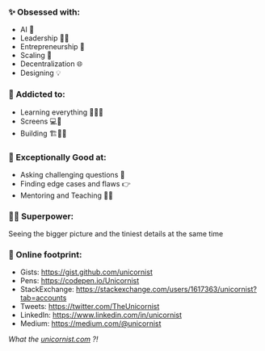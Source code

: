 ### ✨ Obsessed with:

- AI 🤖
- Leadership 🙋‍♂️
- Entrepreneurship 🌱
- Scaling 🎈
- Decentralization 🌐
- Designing 💡


### 💉 Addicted to:

- Learning everything 🔬👨‍🔬
- Screens 💻📱
- Building 🏗👷‍♂️

### 💪 Exceptionally Good at:

- Asking challenging questions 🤔
- Finding edge cases and flaws 👉
- Mentoring and Teaching 👨‍🏫

### 🧙‍♂️ Superpower:

Seeing the bigger picture and the tiniest details at the same time


### 🐾 Online footprint:

- Gists: https://gist.github.com/unicornist
- Pens: https://codepen.io/Unicornist
- StackExchange: https://stackexchange.com/users/1617363/unicornist?tab=accounts
- Tweets: https://twitter.com/TheUnicornist
- LinkedIn: https://www.linkedin.com/in/unicornist
- Medium: https://medium.com/@unicornist


_What the [unicornist.com](https://unicornist.com/) ?!_
